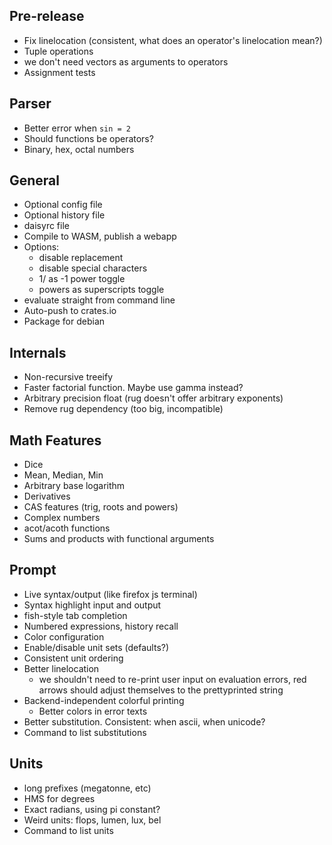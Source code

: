 ## Pre-release
 - Fix linelocation (consistent, what does an operator's linelocation mean?)
 - Tuple operations
 - we don't need vectors as arguments to operators
 - Assignment tests

## Parser
 - Better error when `sin = 2`
 - Should functions be operators?
 - Binary, hex, octal numbers


## General
 - Optional config file
 - Optional history file
 - daisyrc file
 - Compile to WASM, publish a webapp
 - Options:
   - disable replacement
   - disable special characters
   - 1/ as -1 power toggle
   - powers as superscripts toggle
 - evaluate straight from command line
 - Auto-push to crates.io
 - Package for debian



## Internals
 - Non-recursive treeify
 - Faster factorial function. Maybe use gamma instead?
 - Arbitrary precision float (rug doesn't offer arbitrary exponents)
 - Remove rug dependency (too big, incompatible)

## Math Features
 - Dice
 - Mean, Median, Min
 - Arbitrary base logarithm
 - Derivatives
 - CAS features (trig, roots and powers)
 - Complex numbers
 - acot/acoth functions
 - Sums and products with functional arguments

## Prompt
 - Live syntax/output (like firefox js terminal)
 - Syntax highlight input and output
 - fish-style tab completion
 - Numbered expressions, history recall
 - Color configuration
 - Enable/disable unit sets (defaults?)
 - Consistent unit ordering
 - Better linelocation
   - we shouldn't need to re-print user input on evaluation errors, red arrows should adjust themselves to the prettyprinted string
 - Backend-independent colorful printing
   - Better colors in error texts
 - Better substitution. Consistent: when ascii, when unicode?
 - Command to list substitutions

## Units
 - long prefixes (megatonne, etc)
 - HMS for degrees
 - Exact radians, using pi constant?
 - Weird units: flops, lumen, lux, bel
 - Command to list units